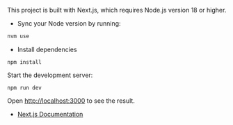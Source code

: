 
This project is built with Next.js, which requires Node.js version 18 or higher.

- Sync your Node version by running:

```bash
nvm use
```

- Install dependencies

```
npm install
```

Start the development server:

```
npm run dev
```

Open [http://localhost:3000](http://localhost:3000) to see the result.


- [Next.js Documentation](https://nextjs.org/docs)



